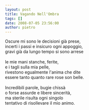 ```yaml
---
layout: post
title: Vagando Nell'Ombra
tags: []
date: 2008-07-05 23:56:00
author: pietro
---
```

Oscure mi sono le decisioni già prese,<br/>incerti i passi e insicuro ogni appoggio,<br/>gravi già da lungo tempo si sono arrese<br/><br/>le mie mani stanche, ferite,<br/>e i tagli sulla mia pelle,<br/>rivestono egualmente l'anima che dite<br/>essere tanto quanto rare rose son belle.<br/><br/>Incredibili parole, bugie chissà<br/>o forse assurde e libere sincerità,<br/>ma sterile risulta ogni singolo<br/>tentativo di risollevare il mio animo.
